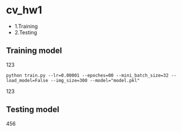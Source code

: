 ﻿# cv_hw1

* 1.Training
* 2.Testing

## Training model
123
```
python train.py --lr=0.00001 --epoches=00 --mini_batch_size=32 --load_model=False --img_size=300 --model="model.pkl"
```
123
## Testing model
456

